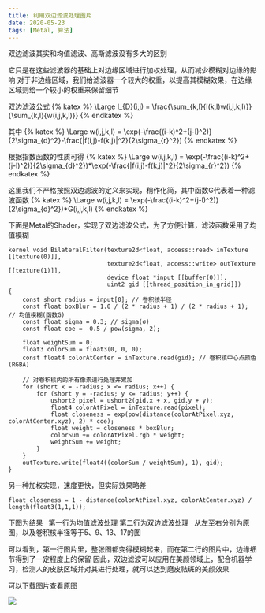 ```yaml
---
title: 利用双边滤波处理图片
date: 2020-05-23 
tags: [Metal, 算法]
---
```


双边滤波其实和均值滤波、高斯滤波没有多大的区别  

它只是在这些滤波器的基础上对边缘区域进行加权处理，从而减少模糊对边缘的影响
对于非边缘区域，我们给滤波器一个较大的权重，以提高其模糊效果，在边缘区域则给一个较小的权重来保留细节

双边滤波公式
{% katex %}
\Large I_{D}(i,j) = \frac{\sum_{k,l}{I(k,l)w(i,j,k,l)}}{\sum_{k,l}{w(i,j,k,l)}}
{% endkatex %}

其中
{% katex %}
\Large w(i,j,k,l) = \exp(-\frac{(i-k)^2+(j-l)^2)}{2\sigma_{d}^2}-\frac{\|f(i,j)-f(k,j)\|^2}{2\sigma_{r}^2})
{% endkatex %}

根据指数函数的性质可得
{% katex %}
\Large w(i,j,k,l) = \exp(-\frac{(i-k)^2+(j-l)^2)}{2\sigma_{d}^2})*\exp(-\frac{\|f(i,j)-f(k,j)\|^2}{2\sigma_{r}^2})
{% endkatex %}

这里我们不严格按照双边滤波的定义来实现，稍作化简，其中函数G代表着一种滤波函数
{% katex %}
\Large w(i,j,k,l) = \exp(-\frac{(i-k)^2+(j-l)^2)}{2\sigma_{d}^2})*G(i,j,k,l)
{% endkatex %}

下面是Metal的Shader，实现了双边滤波公式，为了方便计算，滤波函数采用了均值模糊
```
kernel void BilateralFilter(texture2d<float, access::read> inTexture [[texture(0)]],
                            texture2d<float, access::write> outTexture [[texture(1)]],
                            device float *input [[buffer(0)]],
                            uint2 gid [[thread_position_in_grid]])
{
    const short radius = input[0]; // 卷积核半径
    const float boxBlur = 1.0 / (2 * radius + 1) / (2 * radius + 1); // 均值模糊(函数G)
    const float sigma = 0.3; // sigma(σ)
    const float coe = -0.5 / pow(sigma, 2);
    
    float weightSum = 0;
    float3 colorSum = float3(0, 0, 0);
    const float4 colorAtCenter = inTexture.read(gid); // 卷积核中心点颜色(RGBA)
    
    // 对卷积核内的所有像素进行处理并累加
    for (short x = -radius; x <= radius; x++) {
        for (short y = -radius; y <= radius; y++) {
            ushort2 pixel = ushort2(gid.x + x, gid.y + y);
            float4 colorAtPixel = inTexture.read(pixel);
            float closeness = exp(pow(distance(colorAtPixel.xyz, colorAtCenter.xyz), 2) * coe);
            float weight = closeness * boxBlur;
            colorSum += colorAtPixel.rgb * weight;
            weightSum += weight;
        }
    }
    outTexture.write(float4((colorSum / weightSum), 1), gid);
}
```

另一种加权实现，速度更快，但实际效果略差
```
float closeness = 1 - distance(colorAtPixel.xyz, colorAtCenter.xyz) / length(float3(1,1,1));
```

下图为结果  
第一行为均值滤波处理
第二行为双边滤波处理  
从左至右分别为原图，以及卷积核半径等于5、9、13、17的图  

可以看到，第一行图片里，整张图都变得模糊起来，而在第二行的图片中，边缘细节得到了一定程度上的保留
因此，双边滤波可以应用在美颜领域上，配合机器学习，检测人的皮肤区域并对其进行处理，就可以达到磨皮祛斑的美颜效果

可以下载图片查看原图

<img src="/images/2020/bilateralFilter/Beauty.jpg">
